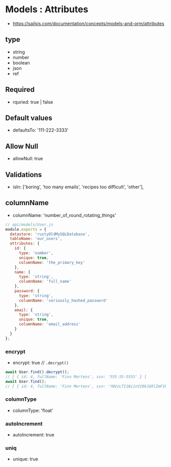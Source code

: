 
# Models : Attributes
- https://sailsjs.com/documentation/concepts/models-and-orm/attributes

## type
* string
* number
* boolean
* json
* ref

## Required
* rquried: true | false

## Default values
* defaultsTo: '111-222-3333'

## Allow Null
* allowNull: true

## Validations
* isIn: ['boring', 'too many emails', 'recipes too difficult', 'other'],

## columnName
*  columnName: 'number_of_round_rotating_things'
```javascript
// api/models/User.js
module.exports = {
  datastore: 'rustyOldMySQLDatabase',
  tableName: 'our_users',
  attributes: {
    id: {
      type: 'number',
      unique: true,
      columnName: 'the_primary_key'
    },
    name: {
      type: 'string',
      columnName: 'full_name'
    },
    password: {
      type: 'string',
      columnName: 'seriously_hashed_password'
    },
    email: {
      type: 'string',
      unique: true,
      columnName: 'email_address'
    }
  }
};
```
### encrypt
* encrypt: true // `.decrypt()`
```javascript
await User.find().decrypt();
// [ { id: 4, fullName: 'Finn Mertens', ssn: '555-55-5555' } ]
await User.find();
// [ { id: 4, fullName: 'Finn Mertens', ssn: 'YWVzLTI1Ni1nY20kJGRlZmF1bHQ=$F4Du3CAHtmUNk1pn$hMBezK3lwJ2BhOjZ$6as+eXnJDfBS54XVJgmPsg' } ]
```

### columnType
* columnType: 'float'

### autoIncrement
* autoIncrement: true

### uniq
* unique: true
